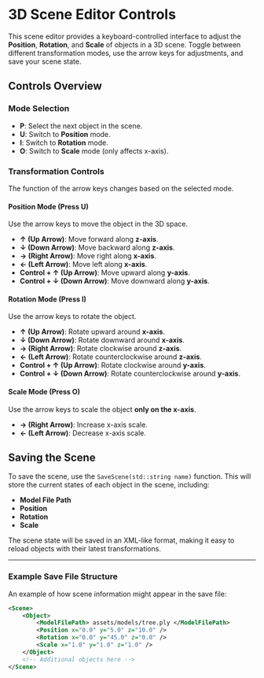 # 3D Scene Editor Controls

This scene editor provides a keyboard-controlled interface to adjust the **Position**, **Rotation**, and **Scale** of objects in a 3D scene. Toggle between different transformation modes, use the arrow keys for adjustments, and save your scene state.

## Controls Overview

### Mode Selection

- **P**: Select the next object in the scene.
- **U**: Switch to **Position** mode.
- **I**: Switch to **Rotation** mode.
- **O**: Switch to **Scale** mode (only affects x-axis).

### Transformation Controls

The function of the arrow keys changes based on the selected mode.

#### Position Mode (Press **U**)

Use the arrow keys to move the object in the 3D space.

- **↑ (Up Arrow)**: Move forward along **z-axis**.
- **↓ (Down Arrow)**: Move backward along **z-axis**.
- **→ (Right Arrow)**: Move right along **x-axis**.
- **← (Left Arrow)**: Move left along **x-axis**.
- **Control + ↑ (Up Arrow)**: Move upward along **y-axis**.
- **Control + ↓ (Down Arrow)**: Move downward along **y-axis**.

#### Rotation Mode (Press **I**)

Use the arrow keys to rotate the object.

- **↑ (Up Arrow)**: Rotate upward around **x-axis**.
- **↓ (Down Arrow)**: Rotate downward around **x-axis**.
- **→ (Right Arrow)**: Rotate clockwise around **z-axis**.
- **← (Left Arrow)**: Rotate counterclockwise around **z-axis**.
- **Control + ↑ (Up Arrow)**: Rotate clockwise around **y-axis**.
- **Control + ↓ (Down Arrow)**: Rotate counterclockwise around **y-axis**.

#### Scale Mode (Press **O**)

Use the arrow keys to scale the object **only on the x-axis**.

- **→ (Right Arrow)**: Increase x-axis scale.
- **← (Left Arrow)**: Decrease x-axis scale.

## Saving the Scene

To save the scene, use the `SaveScene(std::string name)` function. This will store the current states of each object in the scene, including:

- **Model File Path**
- **Position**
- **Rotation**
- **Scale**

The scene state will be saved in an XML-like format, making it easy to reload objects with their latest transformations.

---

### Example Save File Structure

An example of how scene information might appear in the save file:

```xml
<Scene>
    <Object>
        <ModelFilePath> assets/models/tree.ply </ModelFilePath>
        <Position x="0.0" y="5.0" z="10.0" />
        <Rotation x="0.0" y="45.0" z="0.0" />
        <Scale x="1.0" y="1.0" z="1.0" />
    </Object>
    <!-- Additional objects here -->
</Scene>
```
